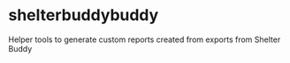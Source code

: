 # shelterbuddybuddy
Helper tools to generate custom reports created from exports from Shelter Buddy
